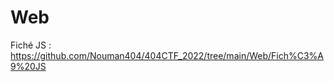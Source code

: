 # Web

Fiché JS :</br>
https://github.com/Nouman404/404CTF_2022/tree/main/Web/Fich%C3%A9%20JS</br></br>

